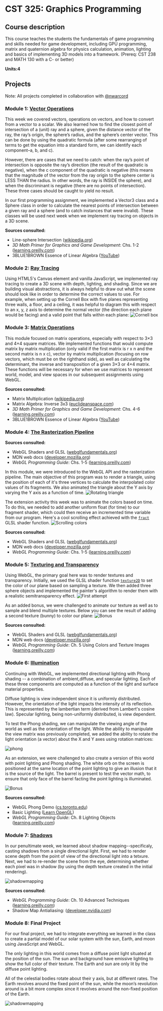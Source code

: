 # CST 325: Graphics Programming
## Course description
This course teaches the students the fundamentals of game programming and skills needed for game development, including GPU programming, matrix and quaternion algebra for physics calculation, animation, lighting and basics of implementing 3D models into a framework. (Prereq: CST 238 and MATH 130 with a C- or better)

**Units:4**

## Projects
Note: All projects completed in collaboration with [@nwarcord](https://github.com/nwarcord/)

### Module 1: [Vector Operations](https://github.com/kazemicode/CST-325/tree/master/Module%201)

This week we covered vectors, operations on vectors, and how to convert from a vector to a scalar. We also learned how to find the closest point of intersection of a (unit) ray and a sphere, given the distance vector of the ray, the ray’s origin, the sphere’s radius, and the sphere’s center vector. This can be done by using the quadratic formula (after some rearranging of terms to get the equation into a standard form, we can identify each component–a, b, and c).

However, there are cases that we need to catch: when the ray’s point of intersection is opposite the ray’s direction (the result of the quadratic is negative), when the c component of the quadratic is negative (this means that the magnitude of the vector from the ray origin to the sphere center is LESS THAN the radius. In other words, the ray is INSIDE the sphere), and when the discriminant is negative (there are no points of intersection). These three cases should be caught to yield no result.

In our first programming assignment, we implemented a Vector3 class and a Sphere class in order to calculate the nearest points of intersection between a given ray and a sphere (and to catch instances that were invalid). These classes will be used next week when we implement ray tracing on objects in a 3D scene.

**Sources consulted:**
* Line-sphere Intersection ([wikipedia.org](https://en.wikipedia.org/wiki/Line–sphere_intersection))
* *3D Math Primer for Graphics and Game Development*: Chs.  1-2 ([learning.oreilly.com](https://learning.oreilly.com/library/view/3d-math-primer/9781439869819/K13210_C004.xhtml)) 
* 3BLUE1BROWN Essence of Linear Algebra ([YouTube](https://www.youtube.com/playlist?list=PLZHQObOWTQDPD3MizzM2xVFitgF8hE_ab))

### Module 2: [Ray Tracing](https://github.com/kazemicode/CST-325/tree/master/Module%202)

Using HTML5's Canvas element and vanilla JavaScript, we implemented ray tracing to create a 3D scene with depth, lighting, and shading. Since we are building visual abstractions, it is always helpful to draw out what the scene should look like in order to determine the correct values to use. For example, when setting up the Cornell Box with five planes representing three walls, a floor, and a ceiling, it was helpful to diagram this with respect to an x, y, z axis to determine the normal vector (the direction each plane would be facing) and a valid point that falls within each plane:
![Cornell box](img/mod2.gif)

### Module 3: [Matrix Operations](https://github.com/kazemicode/CST-325/tree/master/Module%203/Matrix-Files)

This module focused on matrix operations, especially with respect to 3×3 and 4×4 square matrices. We implemented functions that would compute matrix by matrix multiplication (only valid if the first matrix is r x n and the second matrix is n x c), vector by matrix multiplication (focusing on row vectors, which must be on the righthand side), as well as calculating the determinant, the inverse and transposition of a given 3×3 or 4×4 matrix. These functions will be necessary for when we use matrices to represent world, model, and view spaces in our subsequent assignments using WebGL.

**Sources consulted:**
* Matrix Multiplication ([wikipedia.org](https://en.wikipedia.org/wiki/Matrix_multiplication#Notation))
* Matrix Algebra: Inverse 3x3 ([euclideanspace.com](http://www.euclideanspace.com/maths/algebra/matrix/functions/inverse/threeD/))
* *3D Math Primer for Graphics and Game Development*: Chs. 4-6 ([learning.oreilly.com](https://learning.oreilly.com/library/view/3d-math-primer/9781439869819/K13210_C004.xhtml)) 
* 3BLUE1BROWN Essence of Linear Algebra ([YouTube](https://www.youtube.com/playlist?list=PLZHQObOWTQDPD3MizzM2xVFitgF8hE_ab))

### Module 4: [The Rasterization Pipeline](https://github.com/kazemicode/CST-325/tree/master/Module%204/Intro-to-WebGL)

**Sources consulted:**
* WebGL Shaders and GLSL ([webglfundamentals.org](https://webglfundamentals.org/webgl/lessons/webgl-shaders-and-glsl.html))
* MDN web docs ([developer.mozilla.org](https://developer.mozilla.org/en-US/docs/Web/API/WebGLRenderingContext/texParameter))
* *WebGL Programming Guide*: Chs. 1-5 ([learning.oreilly.com](https://learning.oreilly.com/library/view/webgl-programming-guide/9780133364903/ch05.html)) 

In this module, we were introduced to the WebGL API and the rasterization pipeline. The main objective of this program was to render a triangle, using the position of each of it's three vertices to calculate the interpolated color values of its fragments. We also animated the triangle about the Y axis by varying the Y axis as a function of time.
![Rotating triangle](img/mod4-1.gif)

The extension activity this week was to animate the colors based on time. To do this, we needed to add another uniform float (for time) to our fragment shader, which could then receive an incremented time variable from our program. Here's a cool scrolling effect achieved with the [`fract`](https://www.khronos.org/registry/OpenGL-Refpages/gl4/html/fract.xhtml) GLSL shader function.
![Scrolling colors](img/mod4-2.gif)

**Sources consulted:**
* WebGL Shaders and GLSL ([webglfundamentals.org](https://webglfundamentals.org/webgl/lessons/webgl-shaders-and-glsl.html))
* MDN web docs ([developer.mozilla.org](https://developer.mozilla.org/en-US/docs/Web/API/WebGLRenderingContext/texParameter))
* *WebGL Programming Guide*: Chs. 1-5 ([learning.oreilly.com](https://learning.oreilly.com/library/view/webgl-programming-guide/9780133364903/ch05.html)) 

### Module 5: [Texturing and Transparency](https://github.com/kazemicode/CST-325/tree/master/Module%205)

Using WebGL, the primary goal here was to render textures and transparency. Initially, we used the GLSL shader function [`texture2D`](https://thebookofshaders.com/glossary/?search=texture2D) to set the color of our plane based on sampling a texture. We then added three sphere objects and implemented the painter's algorithm to render them with a realistic semitransparency effect.
![First attempt](img/mod5-1.gif)

As an added bonus, we were challenged to animate our texture as well as to sample and blend multiple textures. Below you can see the result of adding a second texture (bunny) to color our plane:
![Bonus](img/mod5-2.gif)

**Sources consulted:**
* WebGL Shaders and GLSL ([webglfundamentals.org](https://webglfundamentals.org/webgl/lessons/webgl-shaders-and-glsl.html))
* MDN web docs ([developer.mozilla.org](https://developer.mozilla.org/en-US/docs/Web/API/WebGLRenderingContext/texParameter))
* *WebGL Programming Guide*: Ch. 5 Using Colors and Texture Images ([learning.oreilly.com](https://learning.oreilly.com/library/view/webgl-programming-guide/9780133364903/ch05.html)) 

### Module 6: [Illumination](https://github.com/kazemicode/CST-325/tree/master/Module%206/Phong%20Assignment%20Start)

Continuing with WebGL, we implemented directional lighting with Phong shading -- a combination of ambient,diffuse, and specular lighting. Each of these three components are computed as a function of the light and surface material properties. 

Diffuse lighting is view independent since it is uniformly distributed. However, the orientation of the light impacts the intensity of its reflection. This is represented by the lambertian term (derived from Lambert's cosine law). Specular lighting, being non-uniformly distributed, is view dependent.

To test the Phong shading, we can manipulate the viewing angle of the world as well as the orientation of the light. While the ability to manipulate the view matrix was previously completed, we added the ability to rotate the light orientation (a vector) about the X and Y axes using rotation matrices:

![phong](img/mod6-1.gif)

As an extension, we were challenged to also create a version of this world with point lighting and Phong shading. The white orb on the screen is positioned at the same location of the point lighting to give an illusion that it is the source of the light. The barrel is present to test the vector math, to ensure that only face of the barrel facting the point lighting is illuminated.

![Bonus](img/mod6-2.gif)

**Sources consulted:**
* WebGL Phong Demo ([cs.toronto.edu](http://www.cs.toronto.edu/~jacobson/phong-demo/))
* Basic Lighting ([Learn OpenGL](https://learnopengl.com/Lighting/Basic-Lighting))
* *WebGL Programming Guide*: Ch. 8 Lighting Objects ([learning.oreilly.com](https://learning.oreilly.com/library/view/webgl-programming-guide/9780133364903/ch08.html)) 

### Module 7: [Shadows](https://github.com/kazemicode/CST-325/tree/master/Module%207/shadow-mapping)
In our penultimate week, we learned about shadow mapping--specificaly, casting shadows from a single directional light. First, we had to render scene depth from the point of view of the directional light into a tetxure. Next, we had to re-render the scene from the eye, determining whether each pixel was in shadow (by using the depth texture created in the initial rendering).

![shadowmapping](img/mod7-1.gif)

**Sources consulted:**
* *WebGL Programming Guide*: Ch. 10 Advanced Techniques ([learning.oreilly.com](https://learning.oreilly.com/library/view/webgl-programming-guide/9780133364903/ch10.html)) 
* Shadow Map Antialiasing: ([developer.nvidia.com](https://developer.nvidia.com/gpugems/GPUGems/gpugems_ch11.html)) 


### Module 8: Final Project

For our final project, we had to integrate everything we learned in the class to create a partial model of our solar system with the sun, Earth, and moon using JavaScript and WebGL.

The only lighting in this world comes from a diffuse point light situated at the position of the sun. The sun and background have emissive lighting to show the full color of their texture. The Earth and sun are only lit by the diffuse point lighting.

All of the celestial bodies rotate about their y axis, but at different rates. The Earth revolves around the fixed point of the sun, while the moon’s revolution around is a bit more complex since it revolves around the non-fixed position of the Earth.

![shadowmapping](img/mod8-1.gif)



